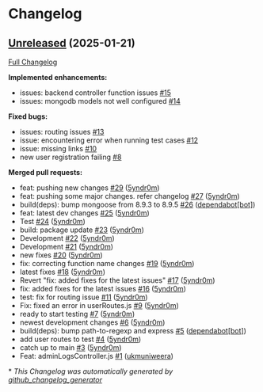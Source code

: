 # Changelog

## [Unreleased](https://github.com/DisasterWatchHQ/disasterCatcher/tree/Unreleased) (2025-01-21)

[Full Changelog](https://github.com/DisasterWatchHQ/disasterCatcher/compare/3f3b2e73091cb22438ade1679c0885d1bafb2b06...Unreleased)

**Implemented enhancements:**

- issues: backend controller function issues [\#15](https://github.com/DisasterWatchHQ/disasterCatcher/issues/15)
- issues: mongodb models not well configured [\#14](https://github.com/DisasterWatchHQ/disasterCatcher/issues/14)

**Fixed bugs:**

- issues: routing issues [\#13](https://github.com/DisasterWatchHQ/disasterCatcher/issues/13)
- issue: encountering error when running test cases [\#12](https://github.com/DisasterWatchHQ/disasterCatcher/issues/12)
- issue: missing links [\#10](https://github.com/DisasterWatchHQ/disasterCatcher/issues/10)
- new user registration failing [\#8](https://github.com/DisasterWatchHQ/disasterCatcher/issues/8)

**Merged pull requests:**

- feat: pushing new changes [\#29](https://github.com/DisasterWatchHQ/disasterCatcher/pull/29) ([5yndr0m](https://github.com/5yndr0m))
- feat: pushing some major changes. refer changelog [\#27](https://github.com/DisasterWatchHQ/disasterCatcher/pull/27) ([5yndr0m](https://github.com/5yndr0m))
- build\(deps\): bump mongoose from 8.9.3 to 8.9.5 [\#26](https://github.com/DisasterWatchHQ/disasterCatcher/pull/26) ([dependabot[bot]](https://github.com/apps/dependabot))
- feat: latest  dev changes [\#25](https://github.com/DisasterWatchHQ/disasterCatcher/pull/25) ([5yndr0m](https://github.com/5yndr0m))
- Test [\#24](https://github.com/DisasterWatchHQ/disasterCatcher/pull/24) ([5yndr0m](https://github.com/5yndr0m))
- build: package update [\#23](https://github.com/DisasterWatchHQ/disasterCatcher/pull/23) ([5yndr0m](https://github.com/5yndr0m))
- Development [\#22](https://github.com/DisasterWatchHQ/disasterCatcher/pull/22) ([5yndr0m](https://github.com/5yndr0m))
- Development [\#21](https://github.com/DisasterWatchHQ/disasterCatcher/pull/21) ([5yndr0m](https://github.com/5yndr0m))
- new fixes [\#20](https://github.com/DisasterWatchHQ/disasterCatcher/pull/20) ([5yndr0m](https://github.com/5yndr0m))
- fix: correcting function name changes [\#19](https://github.com/DisasterWatchHQ/disasterCatcher/pull/19) ([5yndr0m](https://github.com/5yndr0m))
- latest fixes [\#18](https://github.com/DisasterWatchHQ/disasterCatcher/pull/18) ([5yndr0m](https://github.com/5yndr0m))
- Revert "fix: added fixes for the latest issues" [\#17](https://github.com/DisasterWatchHQ/disasterCatcher/pull/17) ([5yndr0m](https://github.com/5yndr0m))
- fix: added fixes for the latest issues [\#16](https://github.com/DisasterWatchHQ/disasterCatcher/pull/16) ([5yndr0m](https://github.com/5yndr0m))
- test: fix for routing issue [\#11](https://github.com/DisasterWatchHQ/disasterCatcher/pull/11) ([5yndr0m](https://github.com/5yndr0m))
- Fix: fixed an error in userRoutes.js [\#9](https://github.com/DisasterWatchHQ/disasterCatcher/pull/9) ([5yndr0m](https://github.com/5yndr0m))
- ready to start testing [\#7](https://github.com/DisasterWatchHQ/disasterCatcher/pull/7) ([5yndr0m](https://github.com/5yndr0m))
- newest development changes [\#6](https://github.com/DisasterWatchHQ/disasterCatcher/pull/6) ([5yndr0m](https://github.com/5yndr0m))
- build\(deps\): bump path-to-regexp and express [\#5](https://github.com/DisasterWatchHQ/disasterCatcher/pull/5) ([dependabot[bot]](https://github.com/apps/dependabot))
- add user routes to test [\#4](https://github.com/DisasterWatchHQ/disasterCatcher/pull/4) ([5yndr0m](https://github.com/5yndr0m))
- catch up to main [\#3](https://github.com/DisasterWatchHQ/disasterCatcher/pull/3) ([5yndr0m](https://github.com/5yndr0m))
- Feat: adminLogsController.js [\#1](https://github.com/DisasterWatchHQ/disasterCatcher/pull/1) ([ukmuniweera](https://github.com/ukmuniweera))



\* *This Changelog was automatically generated by [github_changelog_generator](https://github.com/github-changelog-generator/github-changelog-generator)*
